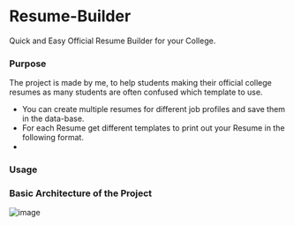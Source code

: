 # Resume-Builder
Quick and Easy Official Resume Builder for your College. 

 
### Purpose
The project is made by me, to help students making their official college resumes as many students are often confused which template to use.
  - You can create multiple resumes for different job profiles and save them in the data-base.
  - For each Resume get different templates to print out your Resume in the following format.
  -
### Usage
### Basic Architecture of the Project

![image](https://grokonez.com/wp-content/uploads/2019/02/django-angular-6-django-rest-api-mysql-angular-server-architecture.png)
